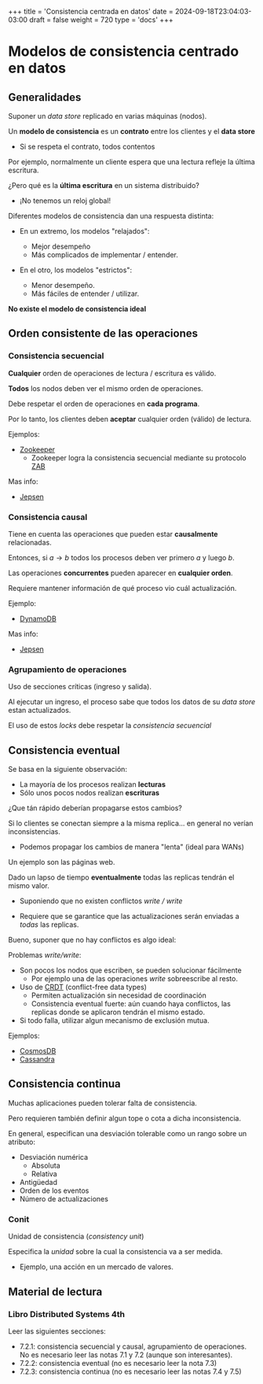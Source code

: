 +++
title = 'Consistencia centrada en datos'
date = 2024-09-18T23:04:03-03:00
draft = false
weight = 720 
type = 'docs'
+++

# Modelos de consistencia centrado en datos

## Generalidades

Suponer un *data store* replicado en varias máquinas (nodos).

Un **modelo de consistencia** es un **contrato** entre los clientes y el **data store**

- Si se respeta el contrato, todos contentos

Por ejemplo, normalmente un cliente espera que una lectura refleje la última escritura.

¿Pero qué es la **última escritura** en un sistema distribuido?

- ¡No tenemos un reloj global!

Diferentes modelos de consistencia dan una respuesta distinta:

- En un extremo, los modelos "relajados":

    - Mejor desempeño
    - Más complicados de implementar / entender.

- En el otro, los modelos "estrictos":

    - Menor desempeño.
    - Más fáciles de entender / utilizar.

**No existe el modelo de consistencia ideal** 

## Orden consistente de las operaciones

### Consistencia secuencial

**Cualquier** orden de operaciones de lectura / escritura es válido.

**Todos** los nodos deben ver el mismo orden de operaciones.

Debe respetar el orden de operaciones en **cada programa**.

Por lo tanto, los clientes deben **aceptar** cualquier orden (válido) de lectura.

Ejemplos: 
- [Zookeeper](https://zookeeper.apache.org/doc/current/zookeeperOver.html#Guarantees)
    - Zookeeper logra la consistencia secuencial mediante su protocolo [ZAB](https://zookeeper.apache.org/doc/r3.3.6/zookeeperInternals.html)

Mas info: 
- [Jepsen](https://jepsen.io/consistency/models/sequential)

### Consistencia causal

Tiene en cuenta las operaciones que pueden estar **causalmente** relacionadas.

Entonces, si $a \rightarrow b$ todos los procesos deben ver primero $a$ y luego $b$.

Las operaciones **concurrentes** pueden aparecer en **cualquier orden**.

Requiere mantener información de qué proceso vio cuál actualización.

Ejemplo: 

- [DynamoDB](https://docs.aws.amazon.com/amazondynamodb/latest/developerguide/HowItWorks.ReadConsistency.html)

Mas info:

- [Jepsen](https://jepsen.io/consistency/models/causal)

### Agrupamiento de operaciones 

Uso de secciones críticas (ingreso y salida).

Al ejecutar un ingreso, el proceso sabe que todos los datos de su _data store_ estan actualizados.

El uso de estos *locks* debe respetar la *consistencia secuencial*

## Consistencia eventual

Se basa en la siguiente observación:

- La mayoría de los procesos realizan **lecturas**
- Sólo unos pocos nodos realizan **escrituras**

¿Que tán rápido deberían propagarse estos cambios?

Si lo clientes se conectan siempre a la misma replica... en general no verían inconsistencias.

- Podemos propagar los cambios de manera "lenta" (ideal para WANs)

Un ejemplo son las páginas web.

Dado un lapso de tiempo **eventualmente** todas las replicas tendrán el mismo valor.

- Suponiendo que no existen conflictos *write / write*

- Requiere que se garantice que las actualizaciones serán enviadas a _todas_ las replicas.

Bueno, suponer que no hay conflictos es algo ideal:

Problemas *write/write*:
    
- Son pocos los nodos que escriben, se pueden solucionar fácilmente
    - Por ejemplo una de las operaciones *write* sobreescribe al resto.
- Uso de [CRDT](https://crdt.tech/) (conflict-free data types)
    - Permiten actualización sin necesidad de coordinación
    - Consistencia eventual fuerte: aún cuando haya conflictos, las replicas donde se aplicaron tendrán el mismo estado.
- Si todo falla, utilizar algun mecanismo de exclusión mutua.

Ejemplos:

- [CosmosDB](https://learn.microsoft.com/en-us/azure/cosmos-db/consistency-levels#eventual-consistency)
- [Cassandra](https://cassandra.apache.org/doc/latest/cassandra/architecture/guarantees.html#eventual-consistency)

## Consistencia continua

Muchas aplicaciones pueden tolerar falta de consistencia.

Pero requieren también definir algun tope o cota a dicha inconsistencia.

En general, especifican una desviación tolerable como un rango sobre un atributo:

- Desviación numérica
    - Absoluta
    - Relativa
- Antigüedad
- Orden de los eventos
- Número de actualizaciones

### Conit

Unidad de consistencia (_consistency unit_)

Especifica la _unidad_ sobre la cual la consistencia va a ser medida.

- Ejemplo, una acción en un mercado de valores.

## Material de lectura

### Libro Distributed Systems 4th

Leer las siguientes secciones:

- 7.2.1: consistencia secuencial y causal, agrupamiento de operaciones. No es necesario leer las notas 7.1 y 7.2 (aunque son interesantes).
- 7.2.2: consistencia eventual (no es necesario leer la nota 7.3)
- 7.2.3: consistencia continua (no es necesario leer las notas 7.4 y 7.5)

